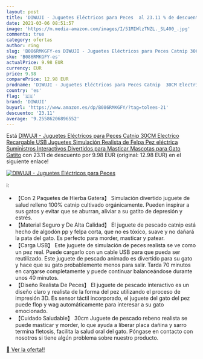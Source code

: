 ```yaml
---
layout: post
title: 'DIWUJI - Juguetes Eléctricos para Peces  al 23.11 % de descuento'
date: 2021-03-06 08:51:57
image: 'https://m.media-amazon.com/images/I/51MIWlzTNZL._SL400_.jpg'
comments: true
category: ofertas
author: ring
slug: 'B086RMKGFY-es DIWUJI - Juguetes Eléctricos para Peces Catnip 30CM...'
sku: 'B086RMKGFY-es'
actualPrice: 9.98 EUR
currency: EUR
price: 9.98
comparePrice: 12.98 EUR
prodname: 'DIWUJI - Juguetes Eléctricos para Peces Catnip  30CM Electrico Recargable USB Juguetes Simulación Realista de Felpa Pez eléctrica  Suministros Interactivos Divertidos para Masticar Mascotas para Gato Gatito'
country: 'es'
flag: '🇪🇸'
brand: 'DIWUJI'
buyurl: 'https://www.amazon.es/dp/B086RMKGFY/?tag=tolees-21'
descuento: '23.11'
average: '9.25586206896552'
---
```


Está [DIWUJI - Juguetes Eléctricos para Peces Catnip  30CM Electrico Recargable USB Juguetes Simulación Realista de Felpa Pez eléctrica  Suministros Interactivos Divertidos para Masticar Mascotas para Gato Gatito](https://www.amazon.es/dp/B086RMKGFY/?tag=tolees-21) con 23.11 de descuento por 9.98 EUR (original: 12.98 EUR) en el siguiente enlace!

[![DIWUJI - Juguetes Eléctricos para Peces ](https://m.media-amazon.com/images/I/51MIWlzTNZL._SL400_.jpg)](https://www.amazon.es/dp/B086RMKGFY/?tag=tolees-21)

ℹ️:

- 【Con 2 Paquetes de Hierba Gatera】 Simulación divertido juguete de salud relleno 100% catnip cultivado orgánicamente. Pueden inspirar a sus gatos y evitar que se aburran, aliviar a su gatito de depresión y estrés.
- 【Material Seguro y De Alta Calidad】 El juguete de pescado catnip está hecho de algodón pp y felpa corta, que no es tóxico, suave y no dañará la pata del gato. Es perfecto para morder, masticar y patear.
- 【Carga USB】 Este juguete de simulación de peces realista se ve como un pez real. Puede cargarlo con un cable USB para que pueda ser reutilizado. Este juguete de pescado animado es divertido para su gato y hace que su gato probablemente menos para salir. Tarda 70 minutos en cargarse completamente y puede continuar balanceándose durante unos 40 minutos.
- 【Diseño Realista De Peces】 El juguete de pescado interactivo es un diseño claro y realista de la forma del pez utilizando el proceso de impresión 3D. Es sensor táctil incorporado, el juguete del gato del pez puede flop y wag automáticamente para interesar a su gato emocionado.
- 【Cuidado Saludable】 30cm Juguete de pescado rebeno realista se puede masticar y morder, lo que ayuda a liberar placa dañina y sarro termina fletosis, facilita la salud oral del gato. Póngase en contacto con nosotros si tiene algún problema sobre nuestro producto.

[🛒 Ver la oferta!!](https://www.amazon.es/dp/B086RMKGFY/?tag=tolees-21)
